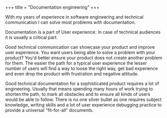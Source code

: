 +++
title = "Documentation engineering"
+++

With my years of experience in software engineering and technical communication I can solve most problems with documentation.

<!--more-->

Documentation is a part of User experience. In case of technical audiences it is usually a critical part.

Good technical communication can showcase your product and improve user experience. You want users being able to solve a problem with your product? You'd better ensure your product does not create another problem for them. The easier the path for a typical user experience the lesser number of users will find a way to loose the right way, get bad experience and even drop the product with frustration and negative attitude.

Good technical documentation for a sophisticated product requires a lot of engineering. Usually that means spending many hours of work trying to shorten the path, to mark all obstacles and to ensure all kinds of users would be able to follow.
There is no one silver bullet as one requires subject knowledge, writing skills and a lot of user experience debugging practice to provide a universal "fit-for-all" documents.

